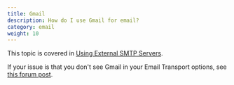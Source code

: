 ```yaml
---
title: Gmail 
description: How do I use Gmail for email? 
category: email
weight: 10
---
```


This topic is covered in [Using External SMTP Servers](/user/email/external_smtp_servers/#google-mail--gmail). 

If your issue is that you don't see Gmail in your Email Transport options, see [this forum post](https://www.zen-cart.com/showthread.php?223581-Done-v1-5-6-EMAIL_TRANSPORT-settings-created-by-install-upgrade-missing-Gmail&p=1372383#post1372383). 
